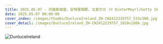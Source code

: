 ```yaml
---
title: 2025.05.07 - 邓路斯城堡，安特里姆郡，北爱尔兰 (© DieterMeyrl/Getty Images)
date: 2025.05.07 00:00:00
cover_index: /images/thumbs/DunluceIreland_ZH-CN2412229757_533x300.jpg
cover_detail: /images/DunluceIreland_ZH-CN2412229757_1920x1080.jpg
---
```


![DunluceIreland](/images/DunluceIreland_ZH-CN2412229757_1920x1080.jpg)
